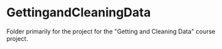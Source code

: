 # GettingandCleaningData
Folder primarily for the project for the "Getting and Cleaning Data" course project.
